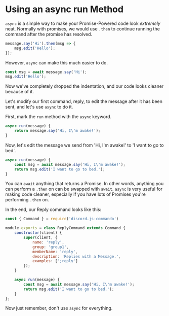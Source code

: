 # Using an async run Method

`async` is a simple way to make your Promise-Powered code look _extremely_ neat. Normally with promises, we would use `.then` to continue running the command after the promise has resolved.

```js
message.say('Hi').then(msg => {
    msg.edit('Hello');
});
```

However, `async` can make this much easier to do.

```js
const msg = await message.say('Hi');
msg.edit('Hello');
```

Now we've completely dropped the indentation, and our code looks cleaner because of it.

Let's modify our first command, reply, to edit the message after it has been sent, and let's use `async` to do it.

First, mark the `run` method with the `async` keyword.

```js
async run(message) {
    return message.say('Hi, I\'m awake!');
}
```

Now, let's edit the message we send from 'Hi, I'm awake!' to 'I want to go to bed.'.

```js
async run(message) {
    const msg = await message.say('Hi, I\'m awake!');
    return msg.edit('I want to go to bed.');
}
```

You can `await` anything that returns a Promise. In other words, anything you can perform a `.then` on can be swapped with `await`. `async` is very useful for making code cleaner, especially if you have lots of Promises you're performing `.then` on.

In the end, our Reply command looks like this:

```js
const { Command } = require('discord.js-commando')

module.exports = class ReplyCommand extends Command {
    constructor(client) {
        super(client, {
            name: 'reply',
            group: 'group1',
            memberName: 'reply',
            description: 'Replies with a Message.',
            examples: [';reply']
        });
    }

    async run(message) {
        const msg = await message.say('Hi, I\'m awake!');
        return msg.edit('I want to go to bed.');
    }
};
```

Now just remember, don't use `async` for everything.

